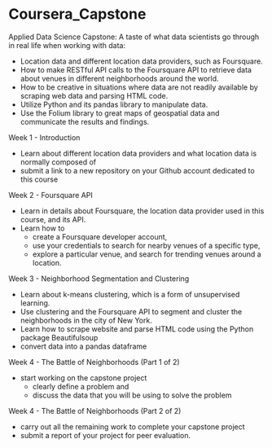 # Coursera_Capstone
Applied Data Science Capstone: 
A taste of what data scientists go through in real life when working with data:
- Location data and different location data providers, such as Foursquare. 
- How to make RESTful API calls to the Foursquare API to retrieve data about venues in different neighborhoods around the world. 
- How to be creative in situations where data are not readily available by scraping web data and parsing HTML code. 
- Utilize Python and its pandas library to manipulate data. 
- Use the Folium library to great maps of geospatial data and communicate the results and findings.

Week 1 - Introduction
- Learn about different location data providers and what location data is normally composed of
- submit a link to a new repository on your Github account dedicated to this course

Week 2 - Foursquare API
- Learn in details about Foursquare, the location data provider used in this course, and its API. 
- Learn how to 
  - create a Foursquare developer account, 
  - use your credentials to search for nearby venues of a specific type, 
  - explore a particular venue, and search for trending venues around a location.
  
Week 3 - Neighborhood Segmentation and Clustering
- Learn about k-means clustering, which is a form of unsupervised learning. 
- Use clustering and the Foursquare API to segment and cluster the neighborhoods in the city of New York. 
- Learn how to scrape website and parse HTML code using the Python package Beautifulsoup
- convert data into a pandas dataframe

Week 4 - The Battle of Neighborhoods (Part 1 of 2)
- start working on the capstone project
  - clearly define a problem and 
  - discuss the data that you will be using to solve the problem
  
Week 4 - The Battle of Neighborhoods (Part 2 of 2)  
- carry out all the remaining work to complete your capstone project
- submit a report of your project for peer evaluation.
